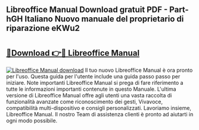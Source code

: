 ## Libreoffice Manual Download gratuit PDF - Part-hGH Italiano Nuovo manuale del proprietario di riparazione eKWu2

# <h2><a href="http://dfgeg10.blite.top/?on=Libreoffice+Manual">🔗Download 👉🔴 Libreoffice Manual</a></h2>

[![Libreoffice Manual download](https://i.imgur.com/lujVjoI.png)](http://dfgeg10.blite.top/?on=Libreoffice+Manual)
Il tuo nuovo Libreoffice Manual è ora pronto per l'uso. Questa guida per l'utente include una guida passo passo per iniziare. Note importanti Libreoffice Manual si prega di fare riferimento a tutte le informazioni importanti contenute in questo Manuale. L'ultima versione di Libreoffice Manual offre agli utenti una vasta raccolta di funzionalità avanzate come riconoscimento dei gesti, Vivavoce, compatibilità multi-dispositivo e consigli personalizzati. Lavoriamo insieme, Libreoffice Manual. Il nostro Team di assistenza clienti è pronto ad aiutarti in ogni modo possibile.
